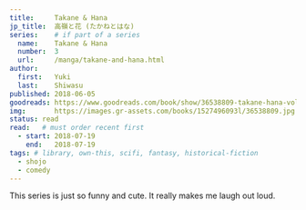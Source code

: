 ```yaml
---
title:     Takane & Hana
jp_title:  高嶺と花 (たかねとはな)
series:    # if part of a series
  name:    Takane & Hana
  number:  3
  url:     /manga/takane-and-hana.html
author: 
  first:   Yuki
  last:    Shiwasu
published: 2018-06-05 
goodreads: https://www.goodreads.com/book/show/36538809-takane-hana-vol-3
img:       https://images.gr-assets.com/books/1527496093l/36538809.jpg
status: read
read:   # must order recent first
  - start: 2018-07-19  
    end:   2018-07-19 
tags: # library, own-this, scifi, fantasy, historical-fiction
  - shojo
  - comedy
---
```


This series is just so funny and cute. It really makes me laugh out loud.

